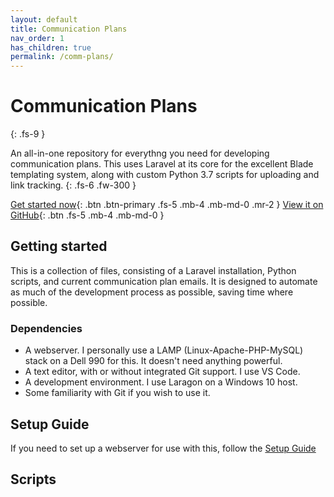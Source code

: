 ```yaml
---
layout: default
title: Communication Plans
nav_order: 1
has_children: true
permalink: /comm-plans/
---
```


# Communication Plans
{: .fs-9 }

An all-in-one repository for everythng you need for developing communication plans. This uses Laravel at its core for the excellent Blade templating system, along with custom Python 3.7 scripts for uploading and link tracking.
{: .fs-6 .fw-300 }

[Get started now](#getting-started){: .btn .btn-primary .fs-5 .mb-4 .mb-md-0 .mr-2 } [View it on GitHub](https://github.com/js2506/slate){: .btn .fs-5 .mb-4 .mb-md-0 }

## Getting started
This is a collection of files, consisting of a Laravel installation, Python scripts, and current communication plan emails. It is designed to automate as much of the development process as possible, saving time where possible.

### Dependencies

* A webserver. I personally use a LAMP (Linux-Apache-PHP-MySQL) stack on a Dell 990 for this. It doesn't need anything powerful.
* A text editor, with or without integrated Git support. I use VS Code.
* A development environment. I use Laragon on a Windows 10 host.
* Some familiarity with Git if you wish to use it.

## Setup Guide
If you need to set up a webserver for use with this, follow the [Setup Guide](/docs/comm-plans/setup)

## Scripts

